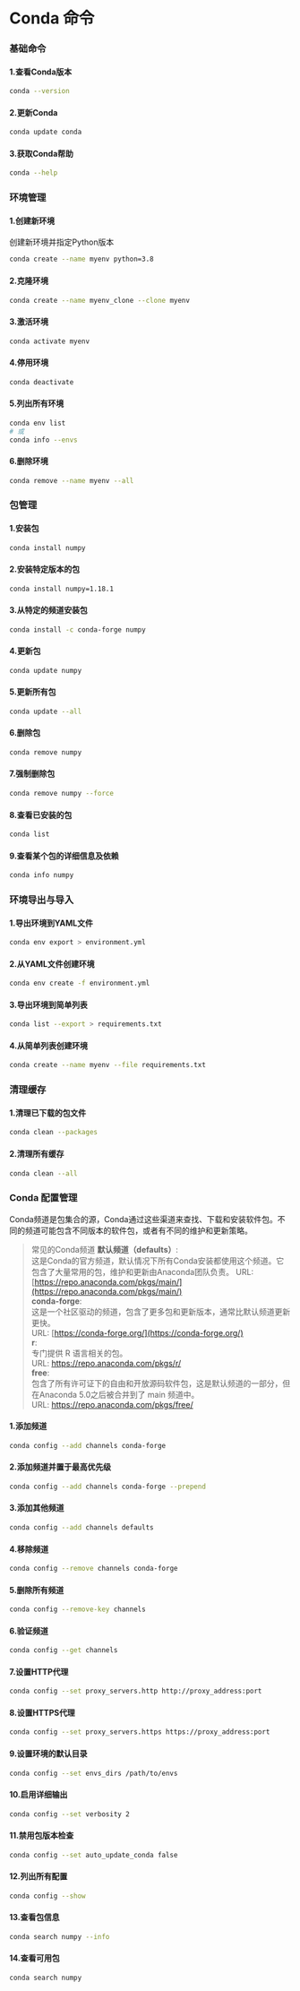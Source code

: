 # Conda 命令


### 基础命令
#### 1.查看Conda版本

```bash
conda --version
```

#### 2.更新Conda

```bash
conda update conda
```

#### 3.获取Conda帮助

```bash
conda --help
```
### 环境管理

#### 1.创建新环境


创建新环境并指定Python版本

```bash
conda create --name myenv python=3.8
```
#### 2.克隆环境

```bash
conda create --name myenv_clone --clone myenv
```

#### 3.激活环境

```bash
conda activate myenv
```

#### 4.停用环境

```bash
conda deactivate
```

#### 5.列出所有环境
```bash
conda env list
# 或
conda info --envs
```

#### 6.删除环境
```bash
conda remove --name myenv --all
```

### 包管理
#### 1.安装包

```bash
conda install numpy
```

#### 2.安装特定版本的包

```bash
conda install numpy=1.18.1
```
#### 3.从特定的频道安装包

```bash
conda install -c conda-forge numpy
```

#### 4.更新包

```bash
conda update numpy
```

#### 5.更新所有包
```bash
conda update --all
```

#### 6.删除包

```bash
conda remove numpy
```

#### 7.强制删除包

```bash
conda remove numpy --force
```

#### 8.查看已安装的包

```bash
conda list
```

#### 9.查看某个包的详细信息及依赖

```bash
conda info numpy
```

### 环境导出与导入

#### 1.导出环境到YAML文件

```bash
conda env export > environment.yml
```

#### 2.从YAML文件创建环境

```bash
conda env create -f environment.yml
```

#### 3.导出环境到简单列表

```bash
conda list --export > requirements.txt
```
#### 4.从简单列表创建环境

```bash
conda create --name myenv --file requirements.txt
```

### 清理缓存
#### 1.清理已下载的包文件

```bash
conda clean --packages
```

#### 2.清理所有缓存

```bash
conda clean --all
```


### Conda 配置管理

Conda频道是包集合的源，Conda通过这些渠道来查找、下载和安装软件包。不同的频道可能包含不同版本的软件包，或者有不同的维护和更新策略。

>常见的Conda频道
**默认频道（defaults）**:  
这是Conda的官方频道，默认情况下所有Conda安装都使用这个频道。它包含了大量常用的包，维护和更新由Anaconda团队负责。
URL: [https://repo.anaconda.com/pkgs/main/](https://repo.anaconda.com/pkgs/main/)  
**conda-forge**:  
这是一个社区驱动的频道，包含了更多包和更新版本，通常比默认频道更新更快。  
URL: [https://conda-forge.org/](https://conda-forge.org/)  
**r**:  
专门提供 R 语言相关的包。  
URL: https://repo.anaconda.com/pkgs/r/  
**free**:  
包含了所有许可证下的自由和开放源码软件包，这是默认频道的一部分，但在Anaconda 5.0之后被合并到了 main 频道中。  
URL: https://repo.anaconda.com/pkgs/free/  

#### 1.添加频道

```bash
conda config --add channels conda-forge
```

#### 2.添加频道并置于最高优先级
```bash
conda config --add channels conda-forge --prepend
```
#### 3.添加其他频道
```bash
conda config --add channels defaults
```
#### 4.移除频道

```bash
conda config --remove channels conda-forge
```

#### 5.删除所有频道

```bash
conda config --remove-key channels
```
#### 6.验证频道
```bash
conda config --get channels
```

#### 7.设置HTTP代理

```bash
conda config --set proxy_servers.http http://proxy_address:port
```
#### 8.设置HTTPS代理

```bash
conda config --set proxy_servers.https https://proxy_address:port
```

#### 9.设置环境的默认目录

```bash
conda config --set envs_dirs /path/to/envs
```

#### 10.启用详细输出

```bash
conda config --set verbosity 2
```

#### 11.禁用包版本检查

```bash
conda config --set auto_update_conda false
```

#### 12.列出所有配置

```bash
conda config --show
```
#### 13.查看包信息

```bash
conda search numpy --info
```

#### 14.查看可用包

```bash
conda search numpy
```

